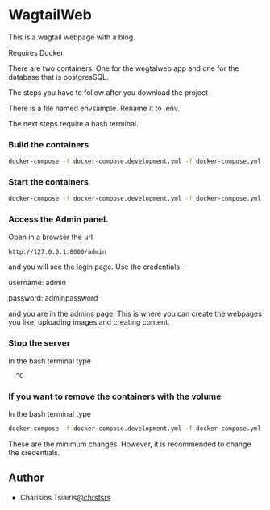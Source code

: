# WagtailWeb

This is a wagtail webpage with a blog. 

Requires Docker.

There are two containers. One for the wegtalweb app and one for the database that is postgresSQL.

The steps you have to follow after you download the project

There is a file named envsample. Rename it to .env.

The next steps require a bash terminal.
### Build the containers
```bash
docker-compose -f docker-compose.development.yml -f docker-compose.yml build
```
### Start the containers

```bash
docker-compose -f docker-compose.development.yml -f docker-compose.yml up -d
```

### Access the Admin panel.
Open in a browser the url
```bash
http://127.0.0.1:8000/admin
```
and you will see the login page.
Use the credentials: 

username: admin

password: adminpassword

and you are in the admins page. 
This is where you can create the webpages you like, uploading images and creating content.

### Stop the server
In the bash terminal type
```bash
  ^C
```

### If you want to remove the containers with the volume
In the bash terminal type
```bash
docker-compose -f docker-compose.development.yml -f docker-compose.yml down -v
```
These are the minimum changes. However, it is recommended to change the credentials.


## Author

- Charisios Tsiairis[@chrstsrs](https://www.github.com/chrstsrs)
